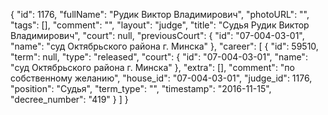 {
    "id": 1176,
    "fullName": "Рудик Виктор Владимирович",
    "photoURL": "",
    "tags": [],
    "comment": "",
    "layout": "judge",
    "title": "Судья Рудик Виктор Владимирович",
    "court": null,
    "previousCourt": {
        "id": "07-004-03-01",
        "name": "суд Октябрьского района г. Минска"
    },
    "career": [
        {
            "id": 59510,
            "term": null,
            "type": "released",
            "court": {
                "id": "07-004-03-01",
                "name": "суд Октябрьского района г. Минска"
            },
            "extra": [],
            "comment": "по собственному желанию",
            "house_id": "07-004-03-01",
            "judge_id": 1176,
            "position": "Судья",
            "term_type": "",
            "timestamp": "2016-11-15",
            "decree_number": "419"
        }
    ]
}